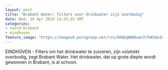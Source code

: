 ```yaml
---
layout: post
title: "Brabant Water: filters voor drinkwater zijn overbodig"
date: Wed, 10 Apr 2019 14:15:25 GMT
categories: 
- noord-brabant 
- eindhoven 
feature_image: "https://images0.persgroep.net/rcs/hKQGqWDBkaeJCfUKhUsImG5iL70/diocontent/142096107/_fitwidth/400/?appId=21791a8992982cd8da851550a453bd7f&quality=0.7"
---
```


EINDHOVEN - Filters om het drinkwater te zuiveren, zijn volstrekt overbodig, zegt Brabant Water. Het drinkwater, dat op grote diepte wordt gewonnen in Brabant, is al schoon.
